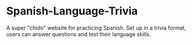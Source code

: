 # Spanish-Language-Trivia
A super "chido" website for practicing Spanish. Set up in a trivia format, users can answer questions and test their language skills.